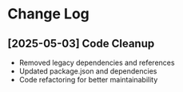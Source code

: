 # Change Log

## [2025-05-03] Code Cleanup
- Removed legacy dependencies and references
- Updated package.json and dependencies
- Code refactoring for better maintainability